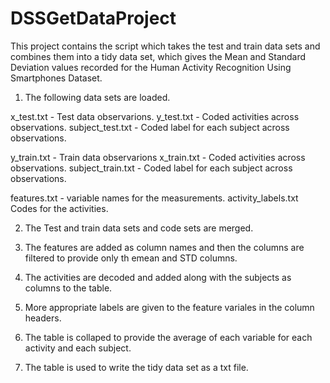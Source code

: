 # DSSGetDataProject

This project contains the script which takes the test and train data sets and combines them into a tidy data set, which gives the Mean and Standard Deviation values recorded for the Human Activity Recognition Using Smartphones Dataset.

1. The following data sets are loaded. 

x_test.txt - Test data observarions. 
y_test.txt - Coded activities across observations.
subject_test.txt - Coded label for each subject across observations. 

y_train.txt - Train data observarions
x_train.txt - Coded activities across observations.
subject_train.txt - Coded label for each subject across observations.

features.txt - variable names for the measurements.
activity_labels.txt Codes for the activities.

2. The Test and train data sets and code sets are merged.

3. The features are added as column names and then the columns are filtered to provide only th emean and STD columns.

4. The activities are decoded and added along with the subjects as columns to the table. 

5. More appropriate labels are given to the feature variales in the column headers.

6. The table is collaped to provide the average of each variable for each activity and each subject.

7. The table is used to write the tidy data set as a txt file. 